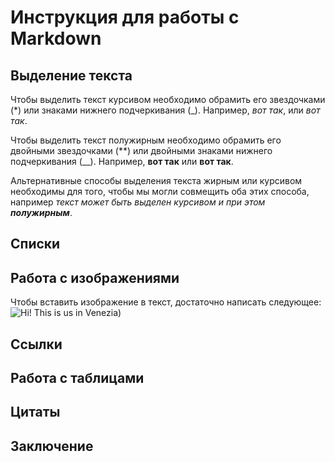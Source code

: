# Инструкция для работы с Markdown

## Выделение текста

Чтобы выделить текст курсивом необходимо обрамить его звездочками (*) или знаками нижнего подчеркивания (_). Например, *вот так*, или _вот так_.

Чтобы выделить текст полужирным необходимо обрамить его двойными звездочками (**) или двойными знаками нижнего подчеркивания (__). Например, **вот так** или __вот так__.

Альтернативные способы выделения текста жирным или курсивом необходимы для того, чтобы мы могли совмещить оба этих способа, например _текст может быть выделен курсивом и при этом **полужирным**_.

## Списки

## Работа с изображениями

Чтобы вставить изображение в текст, достаточно написать следующее: ![Hi! This is us in Venezia)](venezia.jpeg)

## Ссылки

## Работа с таблицами

## Цитаты

## Заключение
